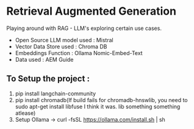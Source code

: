 # Retrieval Augmented Generation

Playing around with RAG - LLM's exploring certain use cases. 
- Open Source LLM model used : Mistral
- Vector Data Store used : Chroma DB
- Embeddings Function : Ollama Nomic-Embed-Text
- Data used : AEM Guide

## To Setup the project : 
1) pip install langchain-community
2) pip install chromadb(If build fails for chromadb-hnswlib, you need to sudo apt-get install libfuse I think it was. lib something something atlease)
3) Setup Ollama -> curl -fsSL https://ollama.com/install.sh | sh
